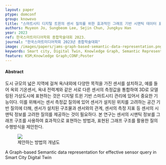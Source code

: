 ```yaml
---
layout: paper
ptype: domconf
group: knowevo
title: "스마트시티 디지털 트윈의 센서 질의를 위한 효과적인 그래프 기반 시맨틱 데이터 표현"
authors: Muyeon Jo, Sungbeom Lee, Sejin Chun, Jungkyu Han
year: 2023
ref: 한국스마트미디어학회 종합학술대회 2023.
journal: "한국스마트미디어학회 2023년 종합학술대회"
image: /images/papers/jams-graph-based-semantic-data-representation.png
keywords: Smart city, Digital Twin, Knowledge Graph, Semantic Representation
feature: KSM;Knowledge Graph;CONF;Poster
---
```


<h4><span class="badge badge-info">Abstract</span></h4>
도시 규모의 넓은 지역에 걸쳐 옥/내외에 다양한 목적을 가진 센서를 설치하고, 예를 들어 옥외 기온센서, 옥내 전력계와 같은 서로 다른 센서의 측정값을 통합하여 3D로 모델링된 가상도시에 표현하는 것은 디지털 트윈 기반 스마트시티 관리에 있어서 중요한 기능이다. 이를 위해서는 센서 측정값 질의에 있어 센서가 설치된 위치를 고려하는 공간 기반 질의에 더해, 센서가 설치된 구조물과 센서와의 관계, 센서의 측정 지표 등 센서의 시맨틱 정보를 고려한 질의를 제공하는 것이 필요하다. 본 연구는 센서의 시맨틱 정보를 그래프 구조를 사용하여 효과적으로 표현하는 방법과, 표현된 그래프 구조를 활용한 질의 수행방식을 제안한다.

<figure>
    <img class="pull-left pad-right media-object d-none d-sm-block" src="{{ page.image }}">
    <figcaption>제안하는 방법의 개념도</figcaption>
</figure>

<div class="alert alert-warning" role="alert">
   A Graph-based Semantic data representation for effective sensor query in Smart City Digital Twin
</div>